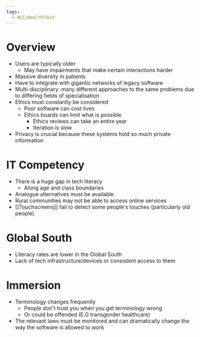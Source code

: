 ```yaml
---
tags:
  - HCI/HealthTech
---
```

# Overview
- Users are typically older
	- May have impairments that make certain interactions harder
- Massive diversity in patients
- Have to integrate with gigantic networks of legacy software
- Multi-disciplinary: many different approaches to the same problems due to differing fields of specialisation
- Ethics must constantly be considered
	- Poor software can cost lives
	- Ethics boards can limit what is possible
		- Ethics reviews can take an entire year
		- Iteration is slow
- Privacy is crucial because these systems hold so much private information

# IT Competency
- There is a huge gap in tech literacy
	- Along age and class boundaries
- Analogue alternatives must be available
- Rural communities may not be able to access online services
- [[Touchscreens]] fail to detect some people's touches (particularly old people)

# Global South
- Literacy rates are lower in the Global South
- Lack of tech infrastructure/devices or consistent access to them

# Immersion
- Terminology changes frequently
	- People don't trust you when you get terminology wrong
	- Or could be offended (E.G transgender healthcare)
- The relevant laws must be monitored and can dramatically change the way the software is allowed to work